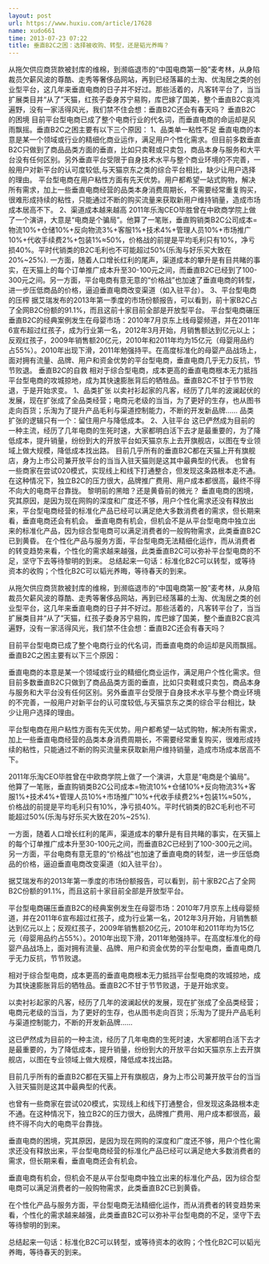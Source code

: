 ```yaml
---
layout: post
url: https://www.huxiu.com/article/17628
name: xudo661
time: 2013-07-23 07:22
title: 垂直B2C之困：选择被收购、转型，还是韬光养晦？
---
```

从拖欠供应商货款被封库的维棉，到濒临退市的“中国电商第一股”麦考林，从身陷裁员欠薪风波的尊酷、走秀等奢侈品网站，再到已经落幕的土淘、优淘居之类的创业型平台，这几年来垂直电商的日子并不好过。那些活着的，凡客转平台了，当当扩展类目并“从了”天猫，红孩子委身苏宁易购，库巴嫁了国美，整个垂直B2C哀鸿遍野，没有一家活得风光，我们禁不住会想：垂直B2C还会有春天吗？ 垂直B2C的困境 目前平台型电商已成了整个电商行业的代名词，而垂直电商的命运却是风雨飘摇。垂直B2C之困主要有以下三个原因： 1、品类单一粘性不足 垂直电商的本意是某一个领域或行业的精细化商业运作，满足用户个性化需求。但目前多数垂直B2C只做到了商品品类方面的垂直，比如只卖鞋或只卖包，商品本身与服务和大平台没有任何区别。另外垂直平台受限于自身技术水平与整个商业环境的不完善，一般用户对新平台的认可度较低,与天猫京东之类的综合平台相比，缺少让用户选择的理由。 平台型电商在用户粘性方面有先天优势。用户都希望一站式购物，解决所有需求，加上一些垂直电商经营的品类本身消费周期长，不需要经常重复购买，很难形成持续的粘性，只能通过不断的购买流量来获取新用户维持销量，造成市场成本居高不下。 2、渠道成本越来越高 2011年乐淘CEO毕胜曾在中欧商学院上做了一个演讲，大意是“电商是个骗局”。他算了一笔账，垂直购销类B2C公司成本=物流10%+仓储10%+反向物流3%+客服1%+技术4%+管理人员10%+市场推广10%+代收手续费2%+包装1%≈50%，价格战的前提是平均毛利只有10%，净亏损40%。平时代销类的B2C毛利也不可能超过50%(乐淘与好乐买大致在20%~25%). 一方面，随着人口增长红利的尾声，渠道成本的攀升是有目共睹的事实，在天猫上的每个订单推广成本升至30-100元之间，而垂直B2C已经到了100-300元之间。另一方面，平台电商有意无意的“价格战”也加速了垂直电商的转型，进一步压低商品的价格，逼迫垂直电商改变渠道（如入驻平台）。 3、平台型电商的压榨 据艾瑞发布的2013年第一季度的市场份额报告，可以看到，前十家B2C占了全网B2C份额的91.1%，而且这前十家目前全部是开放型平台。 平台型电商碾压垂直B2C的经典案例发生在母婴市场：2010年7月京东上线母婴频道，并在2011年6宣布超过红孩子，成为行业第一名，2012年3月开始，月销售额达到亿元以上；反观红孩子，2009年销售额20亿元，2010年和2011年均为15亿元（母婴用品约占55%）。2010年出现下滑，2011年勉强持平。在高度标准化的母婴产品战场上，面对拥有流量、品牌、用户和资金优势的平台型电商，垂直电商几乎无力反抗，节节败退。 垂直B2C的自救 相对于综合型电商，成本更高的垂直电商根本无力抵挡平台型电商的攻城掠地，成为其快速膨胀背后的牺牲品。垂直B2C不甘于节节败退，于是开始求变。 1、品类扩张 以卖衬衫起家的凡客，经历了几年的波澜起伏的发展，现在扩张成了全品类经营；电商元老级的当当，为了更好的生存，也从图书走向百货；乐淘为了提升产品毛利与渠道控制能力，不断的开发新品牌…… 品类扩张的逻辑只有一个：留住用户与降低成本。 2、入驻平台 这已俨然成为目前的一种主流，经历了几年电商的生死时速，大家都明白活下去才是最重要的，为了降低成本，提升销量，纷纷到大的开放平台如天猫京东上去开旗舰店，以图在专业领域上做大规模，降低成本找出路。 目前几乎所有的垂直B2C都在天猫上开有旗舰店，身为上市公司兼开放平台的当当入驻天猫则是这其中最典型的代表。 也曾有一些商家在尝试020模式，实现线上和线下打通整合，但发现这条路根本走不通。在这种情况下，独立B2C的压力很大，品牌推广费用、用户成本都很高，最终不得不向大的电商平台靠拢。 黎明前的黑暗？还是黄昏前的微光？ 垂直电商的困境，究其原因，是因为现在网购的深度和广度还不够，用户个性化需求还没有释放出来，平台型电商经营的标准化产品已经可以满足绝大多数消费者的需求，但长期来看，垂直电商还会有机会。 垂直电商有机会，但机会不是从平台型电商中独立出来的标准化产品，因为综合型电商可以满足消费者的一般购物需求，此类垂直B2C已到黄昏。 在个性化产品与服务方面，平台型电商无法精细化运作，而从消费者的转变趋势来看，个性化的需求越来越强，此类垂直B2C可以弥补平台型电商的不足，坚守下去等待黎明的到来。 总结起来一句话：标准化B2C可以转型，或等待资本的收购；个性化B2C可以韬光养晦，等待春天的到来。

从拖欠供应商货款被封库的维棉，到濒临退市的“中国电商第一股”麦考林，从身陷裁员欠薪风波的尊酷、走秀等奢侈品网站，再到已经落幕的土淘、优淘居之类的创业型平台，这几年来垂直电商的日子并不好过。那些活着的，凡客转平台了，当当扩展类目并“从了”天猫，红孩子委身苏宁易购，库巴嫁了国美，整个垂直B2C哀鸿遍野，没有一家活得风光，我们禁不住会想：垂直B2C还会有春天吗？

目前平台型电商已成了整个电商行业的代名词，而垂直电商的命运却是风雨飘摇。垂直B2C之困主要有以下三个原因：

垂直电商的本意是某一个领域或行业的精细化商业运作，满足用户个性化需求。但目前多数垂直B2C只做到了商品品类方面的垂直，比如只卖鞋或只卖包，商品本身与服务和大平台没有任何区别。另外垂直平台受限于自身技术水平与整个商业环境的不完善，一般用户对新平台的认可度较低,与天猫京东之类的综合平台相比，缺少让用户选择的理由。

平台型电商在用户粘性方面有先天优势。用户都希望一站式购物，解决所有需求，加上一些垂直电商经营的品类本身消费周期长，不需要经常重复购买，很难形成持续的粘性，只能通过不断的购买流量来获取新用户维持销量，造成市场成本居高不下。

2011年乐淘CEO毕胜曾在中欧商学院上做了一个演讲，大意是“电商是个骗局”。他算了一笔账，垂直购销类B2C公司成本=物流10%+仓储10%+反向物流3%+客服1%+技术4%+管理人员10%+市场推广10%+代收手续费2%+包装1%≈50%，价格战的前提是平均毛利只有10%，净亏损40%。平时代销类的B2C毛利也不可能超过50%(乐淘与好乐买大致在20%~25%).

一方面，随着人口增长红利的尾声，渠道成本的攀升是有目共睹的事实，在天猫上的每个订单推广成本升至30-100元之间，而垂直B2C已经到了100-300元之间。另一方面，平台电商有意无意的“价格战”也加速了垂直电商的转型，进一步压低商品的价格，逼迫垂直电商改变渠道（如入驻平台）。

据艾瑞发布的2013年第一季度的市场份额报告，可以看到，前十家B2C占了全网B2C份额的91.1%，而且这前十家目前全部是开放型平台。

平台型电商碾压垂直B2C的经典案例发生在母婴市场：2010年7月京东上线母婴频道，并在2011年6宣布超过红孩子，成为行业第一名，2012年3月开始，月销售额达到亿元以上；反观红孩子，2009年销售额20亿元，2010年和2011年均为15亿元（母婴用品约占55%）。2010年出现下滑，2011年勉强持平。在高度标准化的母婴产品战场上，面对拥有流量、品牌、用户和资金优势的平台型电商，垂直电商几乎无力反抗，节节败退。

相对于综合型电商，成本更高的垂直电商根本无力抵挡平台型电商的攻城掠地，成为其快速膨胀背后的牺牲品。垂直B2C不甘于节节败退，于是开始求变。

以卖衬衫起家的凡客，经历了几年的波澜起伏的发展，现在扩张成了全品类经营；电商元老级的当当，为了更好的生存，也从图书走向百货；乐淘为了提升产品毛利与渠道控制能力，不断的开发新品牌……

这已俨然成为目前的一种主流，经历了几年电商的生死时速，大家都明白活下去才是最重要的，为了降低成本，提升销量，纷纷到大的开放平台如天猫京东上去开旗舰店，以图在专业领域上做大规模，降低成本找出路。

目前几乎所有的垂直B2C都在天猫上开有旗舰店，身为上市公司兼开放平台的当当入驻天猫则是这其中最典型的代表。

也曾有一些商家在尝试020模式，实现线上和线下打通整合，但发现这条路根本走不通。在这种情况下，独立B2C的压力很大，品牌推广费用、用户成本都很高，最终不得不向大的电商平台靠拢。

垂直电商的困境，究其原因，是因为现在网购的深度和广度还不够，用户个性化需求还没有释放出来，平台型电商经营的标准化产品已经可以满足绝大多数消费者的需求，但长期来看，垂直电商还会有机会。

垂直电商有机会，但机会不是从平台型电商中独立出来的标准化产品，因为综合型电商可以满足消费者的一般购物需求，此类垂直B2C已到黄昏。

在个性化产品与服务方面，平台型电商无法精细化运作，而从消费者的转变趋势来看，个性化的需求越来越强，此类垂直B2C可以弥补平台型电商的不足，坚守下去等待黎明的到来。

总结起来一句话：标准化B2C可以转型，或等待资本的收购；个性化B2C可以韬光养晦，等待春天的到来。

